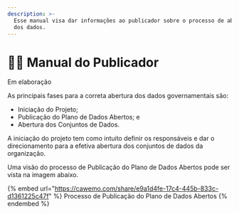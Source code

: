 ```yaml
---
description: >-
  Esse manual visa dar informações ao publicador sobre o processo de abertura
  dos dados.
---
```


# 👨💼 Manual do Publicador

Em elaboração

As principais fases para a correta abertura dos dados governamentais são:

* Iniciação do Projeto;
* Publicação do Plano de Dados Abertos; e
* Abertura dos Conjuntos de Dados.

A iniciação do projeto tem como intuito definir os responsáveis e dar o direcionamento para a efetiva abertura dos conjuntos de dados da organização.

Uma visão do processo de Publicação do Plano de Dados Abertos pode ser vista na imagem abaixo.

{% embed url="https://cawemo.com/share/e9a1d4fe-17c4-445b-833c-d1361225c47f" %}
Processo de Publicação do Plano de Dados Abertos
{% endembed %}
